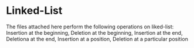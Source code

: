 # Linked-List
The files attached here perform the following operations on liked-list:
Insertion at the beginning,
Deletion at the beginning,
Insertion at the end,
Deletiona at the end,
Insertion at a position,
Deletion at a particular position
